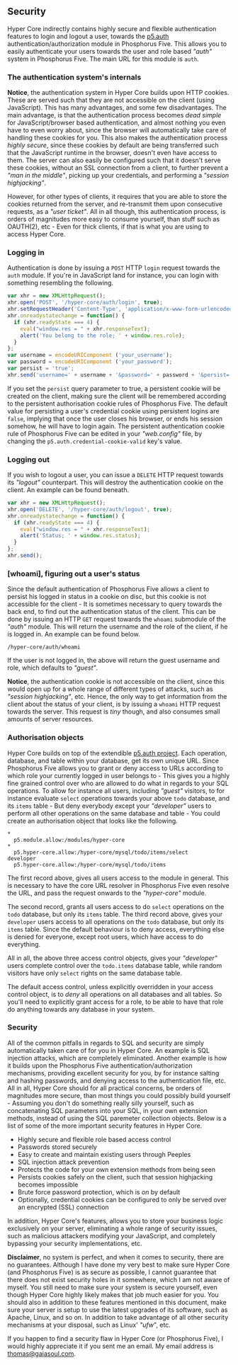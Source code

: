 ## Security

Hyper Core indirectly contains highly secure and flexible authentication features to login and logout a user, towards 
the [p5.auth](https://github.com/polterguy/phosphorusfive/tree/master/plugins/extras/p5.auth) authentication/authorization
module in Phosphorus Five. This allows you to easily authenticate your users towards
the user and role based _"auth"_ system in Phosphorus Five. The main URL for this module is `auth`.

### The authentication system's internals

**Notice**, the authentication system in Hyper Core builds upon HTTP cookies. These are served such that
they are not accessible on the client (using JavaScript). This has many advantages, and some few disadvantages.
The main advantage, is that the authentication process becomes _dead simple_ for JavaScript/browser based
authentication, and almost nothing you even have to even worry about, since the browser will
automatically take care of handling these cookies for you. This also makes the authentication process _highly secure_, 
since these cookies by default are being transferred such that the JavaScript runtime in the browser, doesn't even 
have access to them. The server can also easily be configured such that it doesn't serve these cookies,
without an SSL connection from a client, to further prevent a _"man in the middle"_, picking up your credentials,
and performing a _"session highjacking"_.

However, for other types of clients, it requires that you are able to store the cookies returned
from the server, and re-transmit them upon consecutive requests, as a _"user ticket"_. All in all though,
this authentication process, is orders of magnitudes more easy to consume yourself, than stuff such as OAUTH(2),
etc - Even for thick clients, if that is what you are using to access Hyper Core.

### Logging in

Authentication is done by issuing a `POST` HTTP `login` request towards the `auth` module. If you're in JavaScript 
land for instance, you can login with something resembling the following.

```javascript
var xhr = new XMLHttpRequest();
xhr.open('POST', '/hyper-core/auth/login', true);
xhr.setRequestHeader('Content-Type', 'application/x-www-form-urlencoded');
xhr.onreadystatechange = function() {
  if (xhr.readyState === 4) {
    eval("window.res = " + xhr.responseText);
    alert('You belong to the role; ' + window.res.role);
  }
};
var username = encodeURIComponent ('your_username');
var password = encodeURIComponent ('your_password');
var persist = 'true';
xhr.send('username=' + username + '&password=' + password + '&persist=' + persist;
```

If you set the `persist` query parameter to true, a persistent cookie will be created on the client, making sure
the client will be remembered according to the persistent authorisation cookie rules of Phosphorus Five. The default
value for persisting a user's credential cookie using persistent logins are `false`, implying that once the user closes
his browser, or ends his session somehow, he will have to login again. The persistent authentication cookie
rule of Phosphorus Five can be edited in your _"web.config"_ file, by changing the `p5.auth.credential-cookie-valid` key's
value.

### Logging out

If you wish to logout a user, you can issue a `DELETE` HTTP request towards its _"logout"_ counterpart. This will destroy
the authentication cookie on the client. An example can be found beneath.

```javascript
var xhr = new XMLHttpRequest();
xhr.open('DELETE', '/hyper-core/auth/logout', true);
xhr.onreadystatechange = function() {
  if (xhr.readyState === 4) {
    eval("window.res = " + xhr.responseText);
    alert('Status; ' + window.res.status);
  }
};
xhr.send();
```

### [whoami], figuring out a user's status

Since the default authentication of Phosphorus Five allows a client to persist his logged in status in a cookie on disc,
but this cookie is not accessible for the client - It is sometimes necessary to query towards the back end, to find out 
the authentication status of the client. This can be done by issuing an HTTP `GET` request towards the `whoami` submodule 
of the _"auth"_ module. This will return the username and the role of the client, if he is logged in. An example can be found below.

```http
/hyper-core/auth/whoami
```

If the user is not logged in, the above will return the guest username and role, which defaults to _"guest"_.

**Notice**, the authentication cookie is not accessible on the client, since this would open up for a whole range
of different types of attacks, such as _"session highjacking"_, etc. Hence, the only way to get information from the
client about the status of your client, is by issuing a `whoami` HTTP request towards the server. This request is *tiny* though,
and also consumes small amounts of server resources.

### Authorisation objects

Hyper Core builds on top of the extendible [p5.auth project](https://github.com/polterguy/phosphorusfive/tree/master/plugins/extras/p5.auth).
Each operation, database, and table within your database, get its own unique URL.
Since Phosphorus Five allows you to grant or deny access to URLs according to which role your currently
logged in user belongs to - This gives you a highly fine grained control over who are allowed to do what
in regards to your SQL operations. To allow for instance all users, including _"guest"_ visitors, to for instance 
evaluate `select` operations towards your above `todo` database, and its `items` table - But deny everybody 
except your _"developer"_ users to perform all other operations on the same database and table - You could create 
an authorisation object that looks like the following.

```hyperlambda
*
  p5.module.allow:/modules/hyper-core
*
  p5.hyper-core.allow:/hyper-core/mysql/todo/items/select
developer
  p5.hyper-core.allow:/hyper-core/mysql/todo/items
```

The first record above, gives all users access to the module in general. This is necessary
to have the core URL resolver in Phosphorus Five even resolve the URL,
and pass the request onwards to the _"hyper-core"_ module.

The second record, grants all users access to do `select` operations on the `todo` database, 
but only its `items` table. The third record above, gives your `developer` users access to all 
operations on the `todo` database, but only its `items` table. Since the default behaviour is 
to deny access, everything else is denied for everyone, except root users, which have access 
to do everything.

All in all, the above three access control objects, gives your _"developer"_ users complete control
over the `todo.items` database table, while random visitors have only `select` rights on the
same database table.

The default access control, unless explicitly overridden in your access control object, is 
to _deny_ all operations on all databases and all tables. So you'll need to explicitly grant
access for a role, to be able to have that role do anything towards any database in your system.

### Security

All of the common pitfalls in regards to SQL and security are simply automatically taken care of
for you in Hyper Core. An example is SQL injection attacks, which are completely eliminated.
Another example is how it builds upon the Phosphorus Five authentication/authorization mechanisms,
providing excellent security for you, by for instance salting and hashing passwords, and denying
access to the authentication file, etc. All in all, Hyper Core should for all practical concerns,
be orders of magnitudes more secure, than most things you could possibly build yourself - Assuming
you don't do something really silly yourself, such as concatenating SQL parameters into your SQL,
in your own extension methods, instead of using the SQL paremeter collection objects.
Below is a list of some of the more important security features in Hyper Core.

* Highly secure and flexible role based access control
* Passwords stored securely
* Easy to create and maintain existing users through Peeples
* SQL injection attack prevention
* Protects the code for your own extension methods from being seen
* Persists cookies safely on the client, such that session highjacking becomes impossible
* Brute force password protection, which is _on_ by default
* Optionally, credential cookies can be configured to only be served over an encrypted (SSL) connection

In addition, Hyper Core's features, allows you to store your business logic exclusively on your server, 
eliminating a whole range of security issues, such as malicious attackers modifying your JavaScript, and 
completely bypassing your security implementations, etc.

**Disclaimer**, no system is perfect, and when it comes to security, there are no guarantees. Although I 
have done my very best to make sure Hyper Core (and Phosphorus Five) is as secure as possible, I cannot
guarantee that there does not exist security holes in it somewhere, which I am not aware of myself. You 
still need to make sure your system is secure yourself, even though Hyper Core highly likely makes that job
much easier for you. You should also in addition to these features mentioned in this document, make
sure your server is setup to use the latest upgrades of its software, such as Apache, Linux, and so on.
In addition to take advantage of all other security mechanisms at your disposal, such as Linux' _"ufw_", etc.

If you happen to find a security flaw in Hyper Core (or Phosphorus Five), I would highly appreciate it
if you sent me an email. My email address is thomas@gaiasoul.com.

